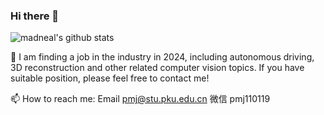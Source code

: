 ### Hi there 👋
![madneal's github stats](https://github-readme-stats.vercel.app/api?username=pmj110119&show_icons=true&theme=radical)


🔭 I am finding a job in the industry in 2024, including autonomous driving, 3D reconstruction and other related computer vision topics. If you have suitable position, please feel free to contact me!

📫 How to reach me:  Email pmj@stu.pku.edu.cn  微信 pmj110119  

<!--
**pmj110119/pmj110119** is a ✨ _special_ ✨ repository because its `README.md` (this file) appears on your GitHub profile.


Here are some ideas to get you started:

- 🔭 I’m currently working on ...
- 🌱 I’m currently learning ...
- 👯 I’m looking to collaborate on ...
- 🤔 I’m looking for help with ...
- 💬 Ask me about ...
- 📫 How to reach me: 
  wechat:pmj110119  
  Email: pmj@stu.pku.edu.cn
- 😄 Pronouns: ...
- ⚡ Fun fact: ...
-->
